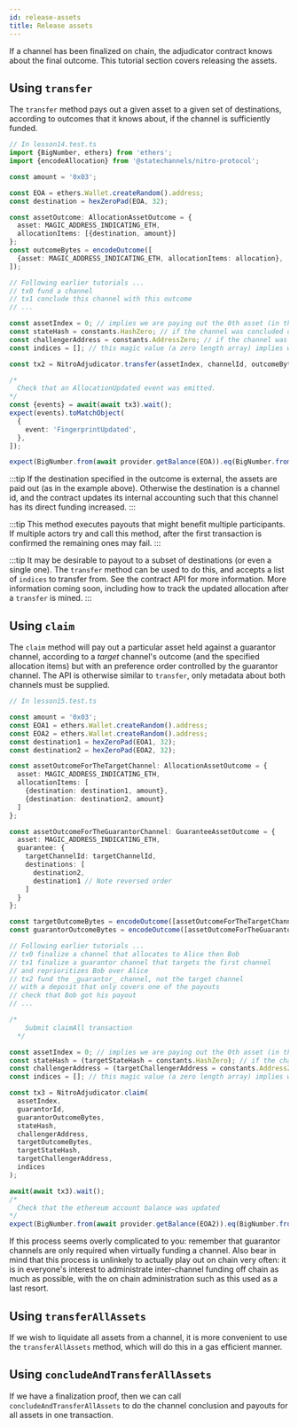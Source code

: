 ```yaml
---
id: release-assets
title: Release assets
---
```


If a channel has been finalized on chain, the adjudicator contract knows about the final outcome. This tutorial section covers releasing the assets.

## Using `transfer`

The `transfer` method pays out a given asset to a given set of destinations, according to outcomes that it knows about, if the channel is sufficiently funded.

```typescript
// In lesson14.test.ts
import {BigNumber, ethers} from 'ethers';
import {encodeAllocation} from '@statechannels/nitro-protocol';

const amount = '0x03';

const EOA = ethers.Wallet.createRandom().address;
const destination = hexZeroPad(EOA, 32);

const assetOutcome: AllocationAssetOutcome = {
  asset: MAGIC_ADDRESS_INDICATING_ETH,
  allocationItems: [{destination, amount}]
};
const outcomeBytes = encodeOutcome([
  {asset: MAGIC_ADDRESS_INDICATING_ETH, allocationItems: allocation},
]);

// Following earlier tutorials ...
// tx0 fund a channel
// tx1 conclude this channel with this outcome
// ...

const assetIndex = 0; // implies we are paying out the 0th asset (in this case the only asset, ETH)
const stateHash = constants.HashZero; // if the channel was concluded on the happy path, we can use this default value
const challengerAddress = constants.AddressZero; // if the channel was concluded on the happy path, we can use this default value
const indices = []; // this magic value (a zero length array) implies we want to pay out all of the allocationItems (in this case there is only one)

const tx2 = NitroAdjudicator.transfer(assetIndex, channelId, outcomeBytes, stateHash, challengerAddress, indices);

/*
  Check that an AllocationUpdated event was emitted.
*/
const {events} = await(await tx3).wait();
expect(events).toMatchObject(
  {
    event: 'FingerprintUpdated',
  },
]);

expect(BigNumber.from(await provider.getBalance(EOA)).eq(BigNumber.from(amount)));
```

:::tip
If the destination specified in the outcome is external, the assets are paid out (as in the example above). Otherwise the destination is a channel id, and the contract updates its internal accounting such that this channel has its direct funding increased.
:::

:::tip
This method executes payouts that might benefit multiple participants. If multiple actors try and call this method, after the first transaction is confirmed the remaining ones may fail.
:::

:::tip
It may be desirable to payout to a subset of destinations (or even a single one). The `transfer` method can be used to do this, and accepts a list of `indices` to transfer from. See the contract API for more information. More information coming soon, including how to track the updated allocation after a `transfer` is mined.
:::

## Using `claim`

The `claim` method will pay out a particular asset held against a guarantor channel, according to a _target_ channel's outcome (and the specified allocation items) but with an preference order controlled by the guarantor channel. The API is otherwise similar to `transfer`, only metadata about both channels must be supplied.

```typescript
// In lesson15.test.ts

const amount = '0x03';
const EOA1 = ethers.Wallet.createRandom().address;
const EOA2 = ethers.Wallet.createRandom().address;
const destination1 = hexZeroPad(EOA1, 32);
const destination2 = hexZeroPad(EOA2, 32);

const assetOutcomeForTheTargetChannel: AllocationAssetOutcome = {
  asset: MAGIC_ADDRESS_INDICATING_ETH,
  allocationItems: [
    {destination: destination1, amount},
    {destination: destination2, amount}
  ]
};

const assetOutcomeForTheGuarantorChannel: GuaranteeAssetOutcome = {
  asset: MAGIC_ADDRESS_INDICATING_ETH,
  guarantee: {
    targetChannelId: targetChannelId,
    destinations: [
      destination2,
      destination1 // Note reversed order
    ]
  }
};

const targetOutcomeBytes = encodeOutcome([assetOutcomeForTheTargetChannel]);
const guarantorOutcomeBytes = encodeOutcome([assetOutcomeForTheGuarantorChannel]);

// Following earlier tutorials ...
// tx0 finalize a channel that allocates to Alice then Bob
// tx1 finalize a guarantor channel that targets the first channel
// and reprioritizes Bob over Alice
// tx2 fund the _guarantor_ channel, not the target channel
// with a deposit that only covers one of the payouts
// check that Bob got his payout
// ...

/*
    Submit claimAll transaction
  */

const assetIndex = 0; // implies we are paying out the 0th asset (in this case the only asset, ETH)
const stateHash = (targetStateHash = constants.HashZero); // if the channels were concluded on the happy path, we can use this default value
const challengerAddress = (targetChallengerAddress = constants.AddressZero); // if the channels were concluded on the happy path, we can use this default value
const indices = []; // this magic value (a zero length array) implies we want to pay out all of the allocationItems (in this case there is only one)

const tx3 = NitroAdjudicator.claim(
  assetIndex,
  guarantorId,
  guarantorOutcomeBytes,
  stateHash,
  challengerAddress,
  targetOutcomeBytes,
  targetStateHash,
  targetChallengerAddress,
  indices
);

await(await tx3).wait();
/* 
  Check that the ethereum account balance was updated
*/
expect(BigNumber.from(await provider.getBalance(EOA2)).eq(BigNumber.from(amount)));
```

If this process seems overly complicated to you: remember that guarantor channels are only required when virtually funding a channel. Also bear in mind that this process is unlinkely to actually play out on chain very often: it is in everyone's interest to administrate inter-channel funding off chain as much as possible, with the on chain administration such as this used as a last resort.

## Using `transferAllAssets`

If we wish to liquidate all assets from a channel, it is more convenient to use the `transferAllAssets` method, which will do this in a gas efficient manner.

## Using `concludeAndTransferAllAssets`

If we have a finalization proof, then we can call `concludeAndTransferAllAssets` to do the channel conclusion and payouts for all assets in one transaction.
